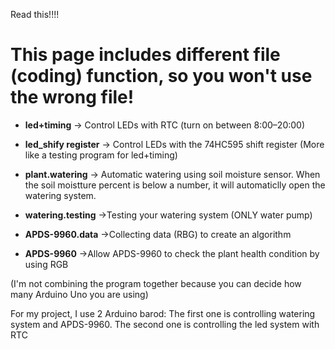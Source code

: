 Read this!!!!

# This page includes different file (coding) function, so you won't use the wrong file!

- **led+timing** →  Control LEDs with RTC (turn on between 8:00–20:00)
  
- **led_shify register** →  Control LEDs with the 74HC595 shift register (More like a testing program for led+timing)
  
- **plant.watering** → Automatic watering using soil moisture sensor. When the soil moistture percent is below a number, it will automaticlly open the watering system.
  
- **watering.testing** →Testing your watering system (ONLY water pump)
  
- **APDS-9960.data** →Collecting data (RBG) to create an algorithm

- **APDS-9960** →Allow APDS-9960 to check the plant health condition by using RGB

(I'm not combining the program together because you can decide how many Arduino Uno you are using)

For my project, I use 2 Arduino barod: The first one is controlling watering system and APDS-9960. The second one is controlling the led system with RTC
